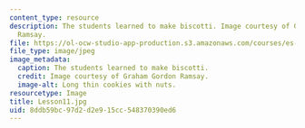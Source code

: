 ```yaml
---
content_type: resource
description: The students learned to make biscotti. Image courtesy of Graham Gordon
  Ramsay.
file: https://ol-ocw-studio-app-production.s3.amazonaws.com/courses/es-s41-speak-italian-with-your-mouth-full-spring-2012/8ddb59bc97d2d2e915cc548370390ed6_Lesson11.jpg
file_type: image/jpeg
image_metadata:
  caption: The students learned to make biscotti.
  credit: Image courtesy of Graham Gordon Ramsay.
  image-alt: Long thin cookies with nuts.
resourcetype: Image
title: Lesson11.jpg
uid: 8ddb59bc-97d2-d2e9-15cc-548370390ed6
---
```

